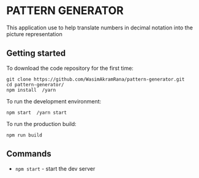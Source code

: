 # PATTERN GENERATOR

This application use to help translate numbers in decimal notation into the
picture representation

## Getting started
To download the code repository for the first time:

```
git clone https://github.com/WasimAkramRana/pattern-generator.git
cd pattern-generator/
npm install  /yarn
```
To run the development environment:

```
npm start  /yarn start
```

To run the production build:

```
npm run build
```
## Commands

- `npm start` - start the dev server
